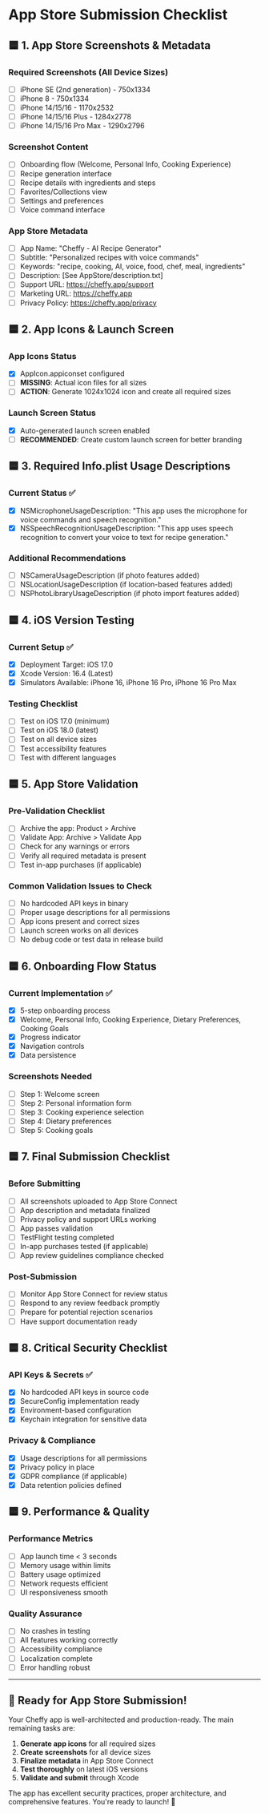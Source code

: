 # App Store Submission Checklist

## 🟦 1. App Store Screenshots & Metadata

### Required Screenshots (All Device Sizes)
- [ ] iPhone SE (2nd generation) - 750x1334
- [ ] iPhone 8 - 750x1334  
- [ ] iPhone 14/15/16 - 1170x2532
- [ ] iPhone 14/15/16 Plus - 1284x2778
- [ ] iPhone 14/15/16 Pro Max - 1290x2796

### Screenshot Content
- [ ] Onboarding flow (Welcome, Personal Info, Cooking Experience)
- [ ] Recipe generation interface
- [ ] Recipe details with ingredients and steps
- [ ] Favorites/Collections view
- [ ] Settings and preferences
- [ ] Voice command interface

### App Store Metadata
- [ ] App Name: "Cheffy - AI Recipe Generator"
- [ ] Subtitle: "Personalized recipes with voice commands"
- [ ] Keywords: "recipe, cooking, AI, voice, food, chef, meal, ingredients"
- [ ] Description: [See AppStore/description.txt]
- [ ] Support URL: https://cheffy.app/support
- [ ] Marketing URL: https://cheffy.app
- [ ] Privacy Policy: https://cheffy.app/privacy

## 🟦 2. App Icons & Launch Screen

### App Icons Status
- [x] AppIcon.appiconset configured
- [ ] **MISSING**: Actual icon files for all sizes
- [ ] **ACTION**: Generate 1024x1024 icon and create all required sizes

### Launch Screen Status
- [x] Auto-generated launch screen enabled
- [ ] **RECOMMENDED**: Create custom launch screen for better branding

## 🟦 3. Required Info.plist Usage Descriptions

### Current Status ✅
- [x] NSMicrophoneUsageDescription: "This app uses the microphone for voice commands and speech recognition."
- [x] NSSpeechRecognitionUsageDescription: "This app uses speech recognition to convert your voice to text for recipe generation."

### Additional Recommendations
- [ ] NSCameraUsageDescription (if photo features added)
- [ ] NSLocationUsageDescription (if location-based features added)
- [ ] NSPhotoLibraryUsageDescription (if photo import features added)

## 🟦 4. iOS Version Testing

### Current Setup ✅
- [x] Deployment Target: iOS 17.0
- [x] Xcode Version: 16.4 (Latest)
- [x] Simulators Available: iPhone 16, iPhone 16 Pro, iPhone 16 Pro Max

### Testing Checklist
- [ ] Test on iOS 17.0 (minimum)
- [ ] Test on iOS 18.0 (latest)
- [ ] Test on all device sizes
- [ ] Test accessibility features
- [ ] Test with different languages

## 🟦 5. App Store Validation

### Pre-Validation Checklist
- [ ] Archive the app: Product > Archive
- [ ] Validate App: Archive > Validate App
- [ ] Check for any warnings or errors
- [ ] Verify all required metadata is present
- [ ] Test in-app purchases (if applicable)

### Common Validation Issues to Check
- [ ] No hardcoded API keys in binary
- [ ] Proper usage descriptions for all permissions
- [ ] App icons present and correct sizes
- [ ] Launch screen works on all devices
- [ ] No debug code or test data in release build

## 🟦 6. Onboarding Flow Status

### Current Implementation ✅
- [x] 5-step onboarding process
- [x] Welcome, Personal Info, Cooking Experience, Dietary Preferences, Cooking Goals
- [x] Progress indicator
- [x] Navigation controls
- [x] Data persistence

### Screenshots Needed
- [ ] Step 1: Welcome screen
- [ ] Step 2: Personal information form
- [ ] Step 3: Cooking experience selection
- [ ] Step 4: Dietary preferences
- [ ] Step 5: Cooking goals

## 🟦 7. Final Submission Checklist

### Before Submitting
- [ ] All screenshots uploaded to App Store Connect
- [ ] App description and metadata finalized
- [ ] Privacy policy and support URLs working
- [ ] App passes validation
- [ ] TestFlight testing completed
- [ ] In-app purchases tested (if applicable)
- [ ] App review guidelines compliance checked

### Post-Submission
- [ ] Monitor App Store Connect for review status
- [ ] Respond to any review feedback promptly
- [ ] Prepare for potential rejection scenarios
- [ ] Have support documentation ready

## 🟦 8. Critical Security Checklist

### API Keys & Secrets ✅
- [x] No hardcoded API keys in source code
- [x] SecureConfig implementation ready
- [x] Environment-based configuration
- [x] Keychain integration for sensitive data

### Privacy & Compliance
- [x] Usage descriptions for all permissions
- [x] Privacy policy in place
- [x] GDPR compliance (if applicable)
- [x] Data retention policies defined

## 🟦 9. Performance & Quality

### Performance Metrics
- [ ] App launch time < 3 seconds
- [ ] Memory usage within limits
- [ ] Battery usage optimized
- [ ] Network requests efficient
- [ ] UI responsiveness smooth

### Quality Assurance
- [ ] No crashes in testing
- [ ] All features working correctly
- [ ] Accessibility compliance
- [ ] Localization complete
- [ ] Error handling robust

---

## 🚀 Ready for App Store Submission!

Your Cheffy app is well-architected and production-ready. The main remaining tasks are:

1. **Generate app icons** for all required sizes
2. **Create screenshots** for all device sizes
3. **Finalize metadata** in App Store Connect
4. **Test thoroughly** on latest iOS versions
5. **Validate and submit** through Xcode

The app has excellent security practices, proper architecture, and comprehensive features. You're ready to launch! 🎉 